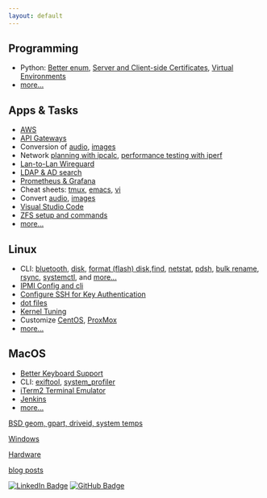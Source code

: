 ```yaml
---
layout: default
---
```


## Programming

* Python: [Better enum](programming/python-string-enum.html),
[Server and Client-side Certificates](programming/https.html),
[Virtual Environments](programming/pyenv-virtualenv.html)
* [more...](programming/)

## Apps & Tasks

* [AWS](aws/)
* [API Gateways](apps/api-gateways.html)
* Conversion of [audio](linux/convert-audio.html),
[images](linux/convert-image.html)
* Network [planning with ipcalc](linux/cli-ipcalc.html),
[performance testing with iperf](linux/cli-iperf.html)
* [Lan-to-Lan Wireguard](apps/wireguard.html)
* [LDAP & AD search](apps/cli-ldap.html)
* [Prometheus & Grafana](linux/prometheus-grafana.html)
* Cheat sheets: [tmux](apps/tmux.html), [emacs](apps/emacs.html),
[vi](apps/vi.html)
* Convert [audio](linux/convert-audio.html), [images](linux/convert-image.html)
* [Visual Studio Code](apps/dot-vscode.html)
* [ZFS setup and commands](apps/zfs.html)
* [more...](apps/)

## Linux

* CLI: [bluetooth](linux/cli-bluetooth.html), [disk](linux/cli-disk.html),
[format (flash) disk](linux/cli-disk-format.html),[find](linux/cli-find.html),
[netstat](linux/cli-netstat.html),
[pdsh](linux/cli-pdsh.html), [bulk rename](linux/cli-rename-files.html),
[rsync](linux/cli-rsync.html), [systemctl](linux/cli-systemctl.html),
and [more...](linux/cli.html)
* [IPMI Config and cli](linux/cli-ipmi.html)
* [Configure SSH for Key Authentication](linux/ssh.html)
* [dot files](linux/dot-files/)
* [Kernel Tuning](linux/kernel-tuning.html)
* Customize [CentOS](centos/), [ProxMox](proxmox/)
* [more...](linux/)

## MacOS

* [Better Keyboard Support](macos/keyboard.html)
* CLI: [exiftool](macos/cli-exiftool.html), [system_profiler](macos/cli.html)
* [iTerm2 Terminal Emulator](iTerm2.html)
* [Jenkins](macos/jenkins.html)
* [more...](macos/)

[BSD geom, gpart, driveid, system temps](bsd/)

[Windows](windows/)

[Hardware](hardware/)

[blog posts](posts.html)


[![LinkedIn
Badge](https://img.shields.io/badge/-asokolsky-blue?style=flat&logo=Linkedin&logoColor=white)](https://www.linkedin.com/in/asokolsky/)
[![GitHub
Badge](https://img.shields.io/badge/-asokolsky-grey?style=flat&logo=Github&logoColor=white)](https://github.com/asokolsky)
